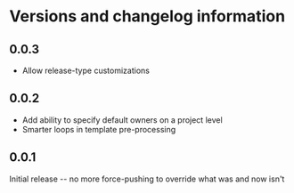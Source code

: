 # Versions and changelog information

## 0.0.3

* Allow release-type customizations

## 0.0.2

* Add ability to specify default owners on a project level
* Smarter loops in template pre-processing

## 0.0.1

Initial release -- no more force-pushing to override what was and now isn't